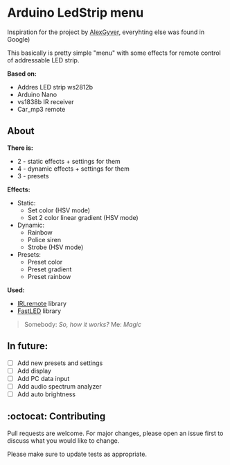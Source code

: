 # Arduino LedStrip menu

Inspiration for the project by [AlexGyver](https://github.com/AlexGyver/ColorMusic), everyhting else was found in Google)

This basically is pretty simple "menu" with some effects for remote control of addressable LED strip.

**Based on:**
- Addres LED strip ws2812b
- Arduino Nano
- vs1838b IR receiver
- Car_mp3 remote

## About

**There is:**
- 2 - static effects + settings for them
- 4 - dynamic effects + settings for them
- 3 - presets 

**Effects:**
- Static:
	- Set color (HSV mode)
	- Set 2 color linear gradient (HSV mode)
- Dynamic:
	- Rainbow
	- Police siren
	- Strobe (HSV mode)
- Presets:
	- Preset color
	- Preset gradient
	- Preset rainbow

**Used:**
- [IRLremote](https://github.com/NicoHood/IRLremote) library
- [FastLED](https://github.com/FastLED/FastLED) library

> Somebody: *So, how it works?*
> Me: *Magic*

## In future:
- [ ] Add new presets and settings
- [ ] Add display
- [ ] Add PC data input
- [ ] Add audio spectrum analyzer
- [ ] Add auto brightness

## :octocat: Contributing

Pull requests are welcome. For major changes, please open an issue first to discuss what you would like to change.

Please make sure to update tests as appropriate.
